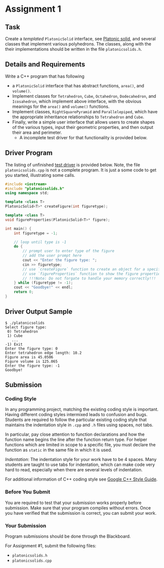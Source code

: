 # Assignment 1

## Task
Create a *templated* `PlatonicSolid` interface, see [Platonic solid](https://en.wikipedia.org/wiki/Platonic_solid), and several classes that implement various polyhedrons.
The classes, along with the their implementations should be written in the file `platonicsolids.h`.

## Details and Requirements

Write a C++ program that has following

- a `PlatonicSolid` interface that has abstract functions, `area()`, and `volume()`.
- Implement classes for `Tetrahedron`, `Cube`, `Octahedron`, `Dodecahedron`, and `Icosahedron`, which implement above interface, with the obvious meanings for the `area()` and `volume()` functions.
- Implement classes, `RightSquarePyramid` and  `Parallelepiped`, which have the appropriate inheritance relationships to `Tetrahedron` and `Cube`.
- Finally, write a simple user interface that allows users to create shapes of
the various types, input their geometric properties, and then output their
area and perimeter.
    - A incomplete test driver for that functionality is provided below.


## Driver Program

The listing of unfinished [test driver](https://github.com/wildart/CSCI373/blob/main/assign/platonicsolids.cpp) is provided below.
Note, the file `platonicsolids.cpp` is not a complete program. It is just a some code to get you started, illustrating some calls.


```c++
#include <iostream>
#include "platonicsolids.h"
using namespace std;

template <class T>
PlatonicSolid<T>* createFigure(int figuretype);

template <class T>
void figureProperties(PlatonicSolid<T>* figure);

int main() {
    int figuretype = -1;

    // loop until type is -1
    do {
        // prompt user to enter type of the figure
        // add the user prompt here
        cout << "Enter the figure type: ";
        cin >> figuretype;
        // use `createFigure` function to create an object for a specified figure
        // use `figureProperties` function to show the figure properties
        // !!!Note: Do not forgate to handle your memory correctly!!!
    } while (figuretype != -1);
    cout << "Goodbye!" << endl;
    return 0;
}
```

## Driver Output Sample


```
$ ./platonicsolids                                                                                               
Select figure type:
 0) Tetrahedron
 1) Cube
   ...
-1) Exit
Enter the figure type: 0
Enter tetrahedron edge length: 10.2
Figure area is 45.0506
Figure volume is 125.065
Enter the figure type: -1
Goodbye!
```


## Submission

### Coding Style

In any programming project, matching the existing coding style is important. Having different coding styles intermixed leads to confusion and bugs. Students are required to follow the particular existing coding style that maintains the indentation style in `.cpp` and `.h` files using spaces, not tabs.

In particular, pay close attention to function declarations and how the function name begins the line after the function return type. For helper functions which are limited in scope to a specific file, you must declare the function as `static` in the same file in which it is used.

*Indentation*: The indentation style for your work have to be 4 spaces. Many students are taught to use tabs for indentation, which can make code very hard to read, especially when there are several levels of indentation.

For additional information of C++ coding style see [Google C++ Style Guide](https://google.github.io/styleguide/cppguide.html).

### Before You Submit

You are required to test that your submission works properly before submission. Make sure that your program compiles without errors. Once you have verified that the submission is correct, you can submit your work.


### Your Submission

Program submissions should be done through the Blackboard.

For Assignment #1, submit the following files:

- `platonicsolids.h`
- `platonicsolids.cpp`
